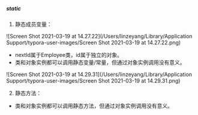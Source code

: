 ##### static



1. 静态成员变量：

![Screen Shot 2021-03-19 at 14.27.22](/Users/linzeyang/Library/Application Support/typora-user-images/Screen Shot 2021-03-19 at 14.27.22.png)

- nextId属于Employee类，id属于独立的对象。
- 类和对象实例都可以调用静态变量/常量，但通过对象实例调用没有意义。

![Screen Shot 2021-03-19 at 14.29.31](/Users/linzeyang/Library/Application Support/typora-user-images/Screen Shot 2021-03-19 at 14.29.31.png)

2. 静态方法：

- 类和对象实例都可以调用静态方法，但通过对象实例调用没有意义。

